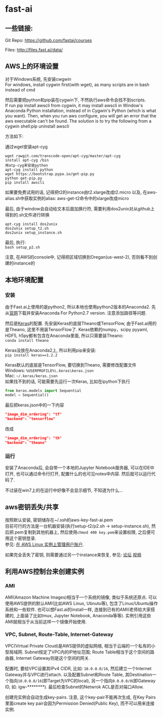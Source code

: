 # fast-ai
## 一些链接:
Git Repo: 
https://github.com/fastai/courses

Files:
http://files.fast.ai/data/

## AWS上的环境设置
对于Windows系统, 先安装cwgwin  
For windows, install cygwin first(with wget), as many scripts are in bash instead of cmd  

然后需要把python和pip装在cygwin下, 不然执行aws命令会找不到scripts.  
If run pip install awscli from cygwin, it may install awscli in Window's Anaconda Python installation, instead of in Cygwin's Python (which is what you want). 
Then, when you run aws configure, you will get an error that the aws executable can't be found. The solution is to try the following from a cygwin shell:pip uninstall awscli

方法如下:

通过wget安装apt-cyg  
```
wget rawgit.com/transcode-open/apt-cyg/master/apt-cyg
install apt-cyg /bin
用atp-cyg来安装python
apt-cyg install python
wget https://bootstrap.pypa.io/get-pip.py
python get-pip.py
pip install awscli
```

如果要免费试用的话, 记得把t2的instance由t2.xlarge改成t2.micro
以及, 在aws-alias.sh中获取实例的alias: aws-get-t2命令中的xlarge改成micro

最后, 由于window会自动给文本后面加换行符, 需要利用dos2unix对从github上得到的.sh文件进行转换
```
apt-cyg install dos2unix
dos2unix setup_t2.sh
dos2unix setup_instance.sh
```
最后, 执行:  
```bash setup_p2.sh```

注意, 在AWS的console中, 记得把区域切换到Oregan(us-west-2), 否则看不到创建的instance的  

## 本地环境配置

### 安装
由于Fast.ai上使用的是python2, 所以本地也使用python2版本的Anaconda2. 先从[官网](https://www.anaconda.com/download/)下载并安装Anaconda For Python2.7 version. 注意添加路径等问题.   

然后是[Keras](https://keras-cn.readthedocs.io/en/latest/)的配置. 先安装Keras的底层Theano或TensorFlow, 由于Fast.ai用的是Theano, 这里不用装TensorFlow了. Keras依赖的numpy，scipy
pyyaml, HDF5, h5py都有包含在Anaconda里面, 所以只需要装Theano:  
```conda install theano```  

Keras没放在Anaconda2上, 所以利用pip来安装:  
```pip install keras==1.2.2```

Keras默认的底层是TensorFlow, 要切换到Theano, 需要修改配置文件  
Windows: `%USERPROFILE%\.keras\keras.json`  
Mac: `~/.keras/keras.json`  
如果找不到的话, 可能需要先运行一次Keras, 比如在ipython下执行
```python
from keras.models import Sequential
model = Sequential()
```

最后把keras.json中的一下内容  
```json
"image_dim_ordering": "tf"
"backend": "tensorflow"
```
改成
```json
"image_dim_ordering": "th"
"backend": "theano"
```

### 运行
安装了Anaconda后, 会自带一个本地的Jupyter Notebook服务器, 可以在IDE中打开, 也可以通过命令行打开, 配置什么的也可见notes中内容. 然后就可以运行代码了.

不过装在win7上的在运行中好像不会显示细节, 不知道为什么...

## aws密钥丢失/共享
按照默认安装, 密钥储存在~/.ssh的aws-key-fast-ai.pem  
目前可行的方法是一台机器安装(执行setup-t2/p2.sh -> setup-instance.sh), 然后把.pem复制到其他机器上, 然后使用`chmod 400 key.pem`来设置权限, 之后便可用这个密钥登录.  
参见:
[在 AWS Linux 实例上管理用户账户](http://docs.aws.amazon.com/zh_cn/AWSEC2/latest/UserGuide/managing-users.html).  

如果完全丢失了密钥, 则需要通过另一个instance来恢复, 参见: 
[论坛](https://forums.aws.amazon.com/message.jspa?messageID=475034)
[视频](http://d2930476l2fsmh.cloudfront.net/LostKeypairRecoveryOfLinuxInstance.mp4)  

## 利用AWS控制台来创建实例

### AMI
AMI(Amazon Machine Images)相当于一个系统的镜像, 类似于系统还原点. 可以使用AWS提供的默认AMI(比如AWS Linux, Ubnutu等), 包含了Linux/Ubuntu操作系统和一些软件. 也可以想Fast.ai的install一样, 连接到已有的AMI(老师给大家搭建的, 上面装了比如tmux, Jupyter Notebook, Anaconda等等). 实例引用这些AMI就相当于从当前这样一个镜像开始使用.

### VPC,  Subnet, Route-Table, Internet-Gateway
VPC(Virtual Private Cloud)是AWS提供的虚拟网络, 相当于云端的一个私有的小型局域网. Subnet规定了VPC内的IP地址范围; Route Table相当于这个空间的路由器, Internet Gateway则是这个空间的网关.  

配置时, 要给VPC设置其IPv4 CIDR, 比如: `10.0.0.0/16`, 然后建立一个Internet Gateway并与VPC进行attach. 以及配置Subnet和Route Table, 其Destination一个指向`10.0.0.0/16`(即Target为VPC的local), 另一个指向`0.0.0.0/0`(即Gateway ID, 如: igw-********). 最后检查Subnet的Netwrok ACL是否对端口Allow.

创建完实例会自动生成key-pairs. 注意, 这个key-pair不能再次生成, 在Key Pairs里面create key pair会因为Permission Denied(Public Key), 而不可以用来连接实例. 


